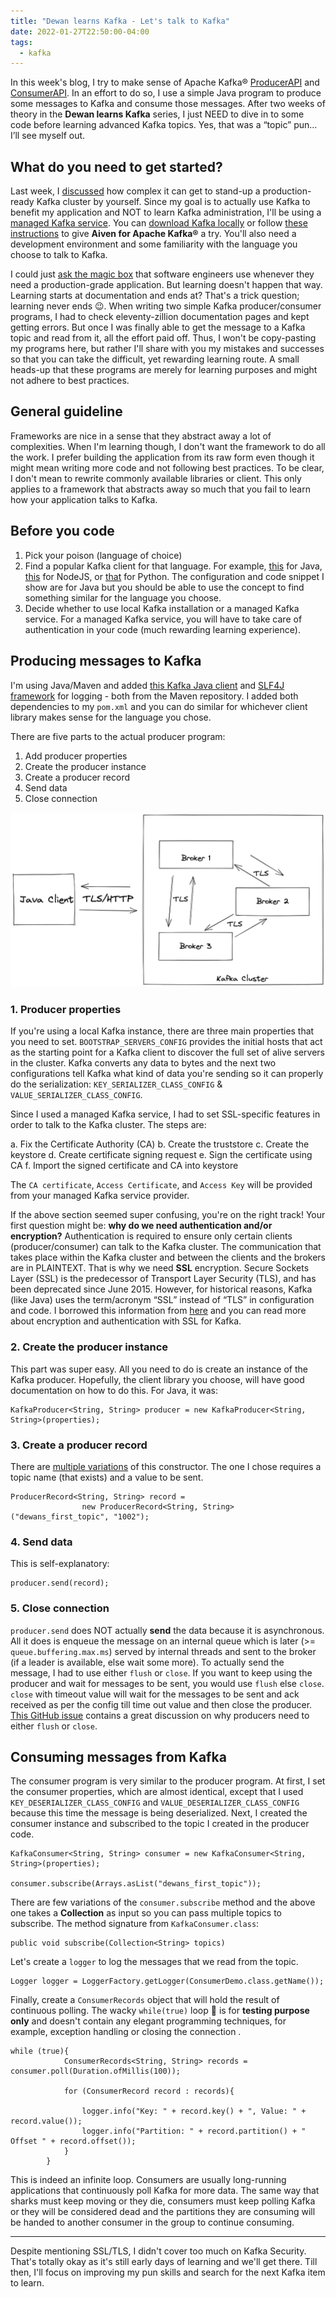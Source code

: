 ```yaml
---
title: "Dewan learns Kafka - Let's talk to Kafka"
date: 2022-01-27T22:50:00-04:00
tags:
  - kafka
---
```


In this week's blog, I try to make sense of Apache Kafka® [ProducerAPI](https://kafka.apache.org/documentation/#producerapi) and [ConsumerAPI](https://kafka.apache.org/documentation/#consumerapi). In an effort to do so, I use a simple Java program to produce some messages to Kafka and consume those messages. After two weeks of theory in the **Dewan learns Kafka** series, I just NEED to dive in to some code before learning advanced Kafka topics. Yes, that was a “topic” pun… I’ll see myself out. 

## What do you need to get started? 

Last week, I [discussed](https://dewanahmed.com/kafka-principles) how complex it can get to stand-up a production-ready Kafka cluster by yourself. Since my goal is to actually use Kafka to benefit my application and NOT to learn Kafka administration, I'll be using a [managed Kafka service](https://aiven.io/kafka). You can [download Kafka locally](https://kafka.apache.org/downloads) or follow [these instructions](https://developer.aiven.io/docs/products/kafka/getting-started.html) to give **Aiven for Apache Kafka®** a try. You'll also need a development environment and some familiarity with the language you choose to talk to Kafka.  

I could just [ask the magic box](https://stackoverflow.com/) that software engineers use whenever they need a production-grade application. But learning doesn't happen that way. Learning starts at documentation and ends at? That's a trick question; learning never ends 😉. When writing two simple Kafka producer/consumer programs, I had to check eleventy-zillion documentation pages and kept getting errors. But once I was finally able to get the message to a Kafka topic and read from it, all the effort paid off. Thus, I won't be copy-pasting my programs here, but rather I'll share with you my mistakes and successes so that you can take the difficult, yet rewarding learning route. A small heads-up that these programs are merely for learning purposes and might not adhere to best practices. 

## General guideline

Frameworks are nice in a sense that they abstract away a lot of complexities. When I'm learning though, I don't want the framework to do all the work. I prefer building the application from its raw form even though it might mean writing more code and not following best practices. To be clear, I don't mean to rewrite commonly available libraries or client. This only applies to a framework that abstracts away so much that you fail to learn how your application talks to Kafka.

## Before you code

1. Pick your poison (language of choice)
2. Find a popular Kafka client for that language. For example, [this](https://mvnrepository.com/artifact/org.apache.kafka/kafka-clients) for Java, [this](https://kafka.js.org/) for NodeJS, or [that](https://kafka-python.readthedocs.io/en/master/) for Python. The configuration and code snippet I show are for Java but you should be able to use the concept to find something similar for the language you choose.
3. Decide whether to use local Kafka installation or a managed Kafka service. For a managed Kafka service, you will have to take care of authentication in your code (much rewarding learning experience).

## Producing messages to Kafka

I'm using Java/Maven and added [this Kafka Java client](https://mvnrepository.com/artifact/org.apache.kafka/kafka-clients) and [SLF4J framework](https://mvnrepository.com/artifact/org.slf4j/slf4j-simple) for logging - both from the Maven repository. I added both dependencies to my `pom.xml` and you can do similar for whichever client library makes sense for the language you chose.

There are five parts to the actual producer program:

1. Add producer properties
2. Create the producer instance
3. Create a producer record
4. Send data
5. Close connection

![Talk to Kafka](/assets/images/kafka006.png)

### 1. Producer properties

If you're using a local Kafka instance, there are three main properties that you need to set. ``BOOTSTRAP_SERVERS_CONFIG`` provides the initial hosts that act as the starting point for a Kafka client to discover the full set of alive servers in the cluster. Kafka converts any data to bytes and the next two configurations tell Kafka what kind of data you're sending so it can properly do the serialization: ``KEY_SERIALIZER_CLASS_CONFIG`` & ``VALUE_SERIALIZER_CLASS_CONFIG``. 

Since I used a managed Kafka service, I had to set SSL-specific features in order to talk to the Kafka cluster. The steps are:

a. Fix the Certificate Authority (CA)
b. Create the truststore
c. Create the keystore
d. Create certificate signing request
e. Sign the certificate using CA
f. Import the signed certificate and CA into keystore

The ``CA certificate``, ``Access Certificate``, and ``Access Key`` will be provided from your managed Kafka service provider. 

If the above section seemed super confusing, you're on the right track! Your first question might be: **why do we need authentication and/or encryption?**  Authentication is required to ensure only certain clients (producer/consumer) can talk to the Kafka cluster. The communication that takes place within the Kafka cluster and between the clients and the brokers are in PLAINTEXT. That is why we need **SSL** encryption. Secure Sockets Layer (SSL) is the predecessor of Transport Layer Security (TLS), and has been deprecated since June 2015. However, for historical reasons, Kafka (like Java) uses the term/acronym “SSL” instead of “TLS” in configuration and code.  I borrowed this information from [here](https://docs.confluent.io/platform/current/kafka/authentication_ssl.html) and you can read more about encryption and authentication with SSL for Kafka.

### 2. Create the producer instance

This part was super easy. All you need to do is create an instance of the Kafka producer. Hopefully, the client library you choose, will have good documentation on how to do this. For Java, it was:

```
KafkaProducer<String, String> producer = new KafkaProducer<String, String>(properties);
```
 
### 3. Create a producer record

There are [multiple variations](https://kafka.apache.org/23/javadoc/org/apache/kafka/clients/producer/ProducerRecord.html#ProducerRecord-java.lang.String-java.lang.Integer-K-V-) of this constructor. The one I chose requires a topic name (that exists) and a value to be sent.

```
ProducerRecord<String, String> record =
                new ProducerRecord<String, String>("dewans_first_topic", "1002");
```

### 4. Send data

This is self-explanatory:

```
producer.send(record);
```

### 5. Close connection

``producer.send`` does NOT actually **send** the data because it is asynchronous. All it does is enqueue the message on an internal queue which is later (>= ``queue.buffering.max.ms``) served by internal threads and sent to the broker (if a leader is available, else wait some more). To actually send the message, I had to use either ``flush`` or ``close``. If you want to keep using the producer and wait for messages to be sent, you would use ``flush`` else ``close``. ``close`` with timeout value will wait for the messages to be sent and ack received as per the config till time out value and then close the producer. [This GitHub issue](https://github.com/confluentinc/confluent-kafka-python/issues/137) contains a great discussion on why producers need to either ``flush`` or ``close``.

## Consuming messages from Kafka

The consumer program is very similar to the producer program. At first, I set the consumer properties, which are almost identical, except that I used ``KEY_DESERIALIZER_CLASS_CONFIG`` and ``VALUE_DESERIALIZER_CLASS_CONFIG`` because this time the message is being deserialized. Next, I created the consumer instance and subscribed to the topic I created in the producer code.

```
KafkaConsumer<String, String> consumer = new KafkaConsumer<String, String>(properties);

consumer.subscribe(Arrays.asList("dewans_first_topic"));

```

There are few variations of the ``consumer.subscribe`` method and the above one takes a **Collection** as input so you can pass multiple topics to subscribe. The method signature from ``KafkaConsumer.class``:

```
public void subscribe(Collection<String> topics)
```

Let's create a ``logger`` to log the messages that we read from the topic.

```
Logger logger = LoggerFactory.getLogger(ConsumerDemo.class.getName());
```

Finally, create a ``ConsumerRecords`` object that will hold the result of continuous polling. The wacky ``while(true)`` loop 🙈 is for **testing purpose only** and doesn't contain any elegant programming techniques, for example, exception handling or closing the connection . 

```
while (true){
            ConsumerRecords<String, String> records = consumer.poll(Duration.ofMillis(100));

            for (ConsumerRecord record : records){

                logger.info("Key: " + record.key() + ", Value: " + record.value());
                logger.info("Partition: " + record.partition() + " Offset " + record.offset());
            }
        }
```
This is indeed an infinite loop. Consumers are usually long-running applications that continuously poll Kafka for more data. The same way that sharks must keep moving or they die, consumers must keep polling Kafka or they will be considered dead and the partitions they are consuming will be handed to another consumer in the group to continue consuming.

---

Despite mentioning SSL/TLS, I didn't cover too much on Kafka Security. That's totally okay as it's still early days of learning and we'll get there. Till then, I'll focus on improving my pun skills and search for the next Kafka item to learn. 